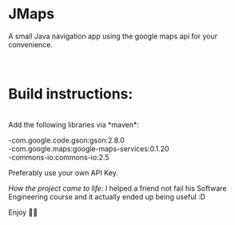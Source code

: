 # JMaps<br />
A small Java navigation app using the google maps api for your convenience.<br />
<br />
<br />
# Build instructions:<br />
<br />
Add the following libraries via *maven*:

-com.google.code.gson:gson:2.8.0<br />
-com.google.maps:google-maps-services:0.1.20<br />
-commons-io:commons-io:2.5<br />

Preferably use your own API Key. 

*How the project came to life:* I helped a friend not fail his Software Engineering course and it actually ended up being useful :D

Enjoy :tada::fireworks:

